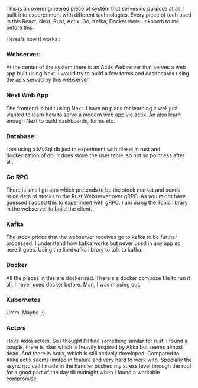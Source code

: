 This is an overengineered piece of system that serves no purpose at all.
I built it to expereriment with different technologies. 
Every piece of tech used in this React, Next, Rust, Actix, Go, Kafka, Docker were unknown to me before this. 

Heres's how it works :

### Webserver:
At the center of the system there is an Actix Webserver that serves a web app built using Next. 
I would try to build a few forms and dashboards using the apis served by this webserver. 

### Next Web App
The frontend is built using Next. I have no plans for learning it well just wanted to learn how to serve a modern web app via actix. An also learn enough Next to build dashboards, forms etc. 

### Database:
I am using a MySql db just to experiment with diesel in rust and dockerization of db. 
It does stoire the user table, so not so pointless after all.

### Go RPC
There is small go app which pretends to be the stock market and sends price data of stocks to the Rust Webserver over gRPC. As you might have guessed I added this to experiment with gRPC. I am using the Tonic library in the webserver to build the client. 

### Kafka 
The stock prices that the webserver receives go to kafka to be further processed. I understand how kafka works but never used in any app so here it goes. Using the librdkafka library to talk to kafka. 

### Docker
All the pieces in this are dockerized. There's a docker compose file to run it all. I never used docker before. Man, I was missing out. 

### Kubernetes
Umm. Maybe. :)

### Actors
I love Akka actors. So I thought I'll find something similar for rust. I found a couple, there is riker which is heavily inspired by Akka but seems almost dead. And there is Actix, which is still actively developed. Compared to Akka actix seems limited in feature and very hard to work with. Specially the async rpc call I made in the handler pushed my stress level through the roof for a good part of the day till midnight when I found a workable compromise. 